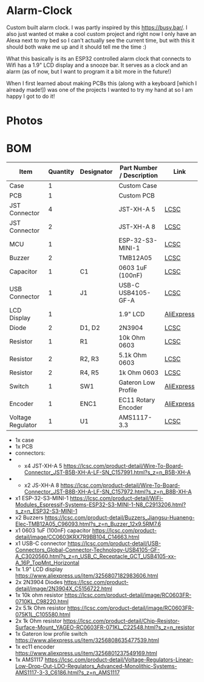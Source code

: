 # Alarm-Clock

Custom built alarm clock. I was partly inspired by this https://busy.bar/. I also just wanted ot make a cool custom project and right now I only have an Alexa next to my bed so I can't actually see the current time, but with this it should both wake me up and it should tell me the time :) 

What this basically is its an ESP32 controlled alarm clock that connects to Wifi has a 1.9" LCD display and a snooze bar. It serves as a clock and an alarm (as of now, but I want to program it a bit more in the future!)

When I first learned about making PCBs this (along with a keyboard [which I already made!]) was one of the projects I wanted to try my hand at so I am happy I got to do it!

# Photos

# BOM

| Item                 | Quantity | Designator | Part Number / Description | Link                                                                                                                              |
|----------------------|----------|------------|---------------------------|-----------------------------------------------------------------------------------------------------------------------------------|
| Case                 | 1        |            | Custom Case               |                                                                                                                                   |
| PCB                  | 1        |            | Custom PCB                |                                                                                                                                   |
| JST Connector        | 4        |            | JST-XH-A 5                | [LCSC](https://lcsc.com/product-detail/Wire-To-Board-Connector_JST-B5B-XH-A-LF-SN_C157991.html)                                     |
| JST Connector        | 2        |            | JST-XH-A 8                | [LCSC](https://www.google.com/search?q=https://lcsc.com/product-detail/Wire-To-Board-Connector_JST-B8B-XH-A-LF-SN_C157972.html) |
| MCU                  | 1        |            | ESP-32-S3-MINI-1          | [LCSC](https://lcsc.com/product-detail/WiFi-Modules_Espressif-Systems-ESP32-S3-MINI-1-N8_C2913206.html)                             |
| Buzzer               | 2        |            | TMB12A05                  | [LCSC](https://lcsc.com/product-detail/Buzzers_Jiangsu-Huaneng-Elec-TMB12A05_C96093.html)                                           |
| Capacitor            | 1        | C1         | 0603 1uF (100nF)          | [LCSC](https://lcsc.com/product-detail/image/CC0603KRX7R9BB104_C14663.html)                                                        |
| USB Connector        | 1        | J1         | USB-C USB4105-GF-A        | [LCSC](https://www.google.com/search?q=https://lcsc.com/product-detail/USB-Connectors_Global-Connector-Technology-USB4105-GF-A_C3020560.html) |
| LCD Display          | 1        |            | 1.9" LCD                  | [AliExpress](https://www.aliexpress.us/item/3256807182983606.html)                                                                 |
| Diode                | 2        | D1, D2     | 2N3904                    | [LCSC](https://lcsc.com/product-detail/image/2N3904X_C5156722.html)                                                                |
| Resistor             | 1        | R1         | 10k Ohm 0603              | [LCSC](https://lcsc.com/product-detail/image/RC0603FR-0710KL_C98220.html)                                                          |
| Resistor             | 2        | R2, R3     | 5.1k Ohm 0603             | [LCSC](https://lcsc.com/product-detail/image/RC0603FR-075K1L_C105580.html)                                                         |
| Resistor             | 2        | R4, R5     | 1k Ohm 0603               | [LCSC](https://lcsc.com/product-detail/Chip-Resistor-Surface-Mount_YAGEO-RC0603FR-071KL_C22548.html)                                |
| Switch               | 1        | SW1        | Gateron Low Profile       | [AliExpress](https://www.aliexpress.us/item/3256808635477539.html)                                                                 |
| Encoder              | 1        | ENC1       | EC11 Rotary Encoder       | [AliExpress](https://www.aliexpress.us/item/3256801237549169.html)                                                                 |
| Voltage Regulator    | 1        | U1         | AMS1117-3.3               | [LCSC](https://lcsc.com/product-detail/Voltage-Regulators-Linear-Low-Drop-Out-LDO-Regulators_Advanced-Monolithic-Systems-AMS1117-3-3_C6186.html) |

- 1x case
- 1x PCB
- connectors:
- - x4 JST-XH-A 5 https://lcsc.com/product-detail/Wire-To-Board-Connector_JST-B5B-XH-A-LF-SN_C157991.html?s_z=n_B5B-XH-A
- - x2 JS-XH-A 8 https://lcsc.com/product-detail/Wire-To-Board-Connector_JST-B8B-XH-A-LF-SN_C157972.html?s_z=n_B8B-XH-A
- x1 ESP-32-S3-MINI-1 https://lcsc.com/product-detail/WiFi-Modules_Espressif-Systems-ESP32-S3-MINI-1-N8_C2913206.html?s_z=n_ESP32-S3-MINI-1
- x2 Buzzers https://lcsc.com/product-detail/Buzzers_Jiangsu-Huaneng-Elec-TMB12A05_C96093.html?s_z=n_Buzzer_12x9.5RM7.6
- x1 0603 1uF (100nF) capacitor https://lcsc.com/product-detail/image/CC0603KRX7R9BB104_C14663.html
- x1 USB-C connector https://lcsc.com/product-detail/USB-Connectors_Global-Connector-Technology-USB4105-GF-A_C3020560.html?s_z=n_USB_C_Receptacle_GCT_USB4105-xx-A_16P_TopMnt_Horizontal
- 1x 1.9" LCD display https://www.aliexpress.us/item/3256807182983606.html
- 2x 2N3904 Diodes https://lcsc.com/product-detail/image/2N3904X_C5156722.html
- 1x 10k ohm resistor https://lcsc.com/product-detail/image/RC0603FR-0710KL_C98220.html
- 2x 5.1k Ohm resistor https://lcsc.com/product-detail/image/RC0603FR-075K1L_C105580.html
- 2x 1k Ohm resistor https://lcsc.com/product-detail/Chip-Resistor-Surface-Mount_YAGEO-RC0603FR-071KL_C22548.html?s_z=n_resistor
- 1x Gateron low profile switch https://www.aliexpress.us/item/3256808635477539.html
- 1x ec11 encoder https://www.aliexpress.us/item/3256801237549169.html
- 1x AMS1117 https://lcsc.com/product-detail/Voltage-Regulators-Linear-Low-Drop-Out-LDO-Regulators_Advanced-Monolithic-Systems-AMS1117-3-3_C6186.html?s_z=n_AMS1117


